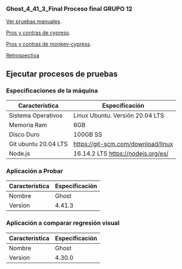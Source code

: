 ### Ghost_4_41_3_Final Proceso final GRUPO 12

[Ver pruebas manuales](https://github.com/MISW4103-Automatizacion/Ghost_4_41_3_Final/wiki/Pruebas-Manuales).

[Pros y contras de cypress](https://github.com/MISW4103-Automatizacion/Ghost_4_41_3_Final/wiki/Pros-y-contras-de-Cypress).

[Pros y contras de monkey-cypress](https://github.com/MISW4103-Automatizacion/Ghost_4_41_3_Final/wiki/Pros-y-Contras-de-Monkey---Cypress).

[Retrospectiva](https://github.com/MISW4103-Automatizacion/Ghost_4_41_3_Final/wiki/Retrospectiva)

## Ejecutar procesos de pruebas

### Especificaciones de la máquina

| Característica      | Especificación                      |
| -------------------- | ----------------------------------- |
| Sistema Operativos   | Linux Ubuntu. Versión 20.04 LTS     |
| Memoria Ram          | 6GB                                 |
| Disco Duro           | 100GB SS                            |
| Git ubuntu 20.04 LTS |  https://git-scm.com/download/linux |
| Node.js              | 16.14.2 LTS https://nodejs.org/es/                        |

### Aplicación a Probar
| Característica     | Especificación                      |
| -------------------- | ----------------------------------- |
| Nombre              | Ghost |
| Version             | 4.41.3 |

### Aplicación a comparar regresión visual
| Característica     | Especificación                      |
| -------------------- | ----------------------------------- |
| Nombre              | Ghost |
| Version             | 4.30.0 |
